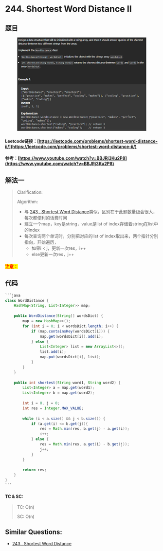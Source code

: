 # 244. Shortest Word Distance II

## 题目

<figure><img src="../../.gitbook/assets/image (2) (1) (1) (1) (1) (1) (1) (1) (1).png" alt=""><figcaption></figcaption></figure>

#### Leetcode链接：[https://leetcode.com/problems/shortest-word-distance-ii/](https://leetcode.com/problems/shortest-word-distance-ii/)

#### 参考：[https://www.youtube.com/watch?v=BBJRj3Ku2P8](https://www.youtube.com/watch?v=BBJRj3Ku2P8)

## 解法一

> Clarification:&#x20;
>
> Algorithm:&#x20;
>
> * 与 [243 . Shortest Word Distance](243.-shortest-word-distance.md)类似，区别在于此题数量级会很大，每次都便利的话费时间
> * 建立一个map，key是string，value是list of index存储着string在list中的index
> * 每次查询两个单词时，分别把对应的list of index取出来，两个指针分别指向，开始遍历，
>   * 如果i < j，更新一次res，i++
>   * else更新一次res，j++

#### <mark style="color:red;">注意：</mark>

## 代码

````java
```java
class WordDistance {
    HashMap<String, List<Integer>> map;

    public WordDistance(String[] wordsDict) {
        map = new HashMap<>();
        for (int i = 0; i < wordsDict.length; i++) {
            if (map.containsKey(wordsDict[i])) {
                map.get(wordsDict[i]).add(i);
            } else {
                List<Integer> list = new ArrayList<>();
                list.add(i);
                map.put(wordsDict[i], list);
            }
        }
    }
    
    public int shortest(String word1, String word2) {
        List<Integer> a = map.get(word1);
        List<Integer> b = map.get(word2);

        int i = 0, j = 0;
        int res = Integer.MAX_VALUE;

        while (i < a.size() && j < b.size()) {
            if (a.get(i) <= b.get(j)){
                res = Math.min(res, b.get(j) - a.get(i));
                i++;
            } else {
                res = Math.min(res, a.get(i) - b.get(j));
                j++;
            }
        }

        return res;
    }
}
```
````

#### TC & SC:&#x20;

> TC: O(n)
>
> SC: O(n)

## **Similar Questions:**&#x20;

* [243 . Shortest Word Distance](243.-shortest-word-distance.md)
